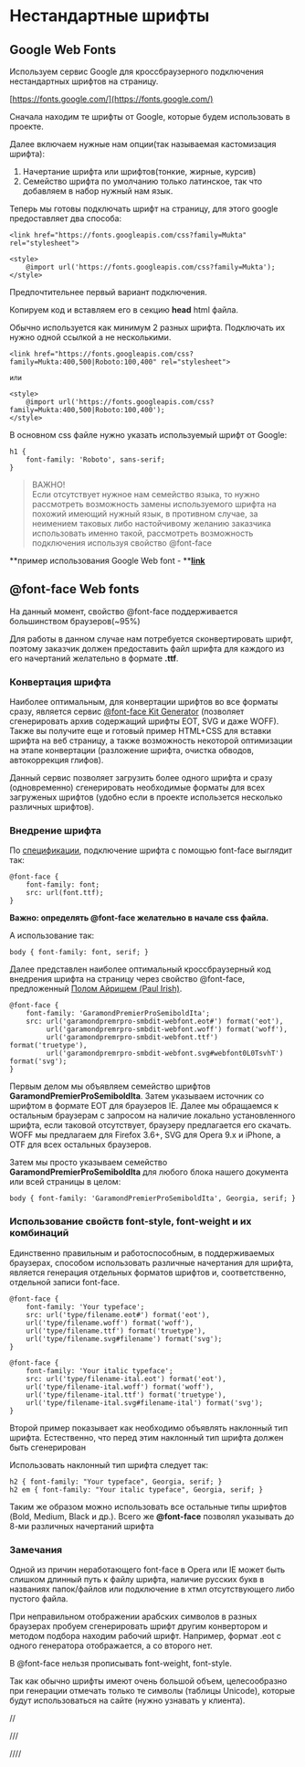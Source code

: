 # Нестандартные шрифты

## Google Web Fonts

Используем сервис Google для кроссбраузерного подключения нестандартных шрифтов на страницу.

[https://fonts.google.com/](https://fonts.google.com/)

Сначала находим те шрифты от Google, которые будем использовать в проекте.

Далее включаем нужные нам опции\(так называемая кастомизация шрифта\):

1. Начертание шрифта или шрифтов\(тонкие, жирные, курсив\)
2. Семейство шрифта по умолчанию только латинское, так что добавляем в набор нужный нам язык.

Теперь мы готовы подключать шрифт на страницу, для этого google предоставляет два способа:

```
<link href="https://fonts.googleapis.com/css?family=Mukta" rel="stylesheet">
```

```
<style>
    @import url('https://fonts.googleapis.com/css?family=Mukta');
</style>
```

Предпочтительнее первый вариант подключения.

Копируем код и вставляем его в секцию **head**  html файла.

Обычно используется как минимум 2 разных шрифта. Подключать их нужно одной ссылкой а не несколькими.

```
<link href="https://fonts.googleapis.com/css?family=Mukta:400,500|Roboto:100,400" rel="stylesheet">

или

<style>
    @import url('https://fonts.googleapis.com/css?family=Mukta:400,500|Roboto:100,400');
</style>
```

В основном css файле нужно указать используемый шрифт от Google:

```
h1 {
    font-family: 'Roboto', sans-serif;
}
```

> ВАЖНО!  
> Если отсутствует нужное нам семейство языка, то нужно рассмотреть возможность замены используемого шрифта на похожий имеющий нужный язык, в противном случае, за неимением таковых либо настойчивому желанию заказчика использовать именно такой, рассмотреть возможность подключения используя  свойство @font-face

**пример использования Google Web font - **[**link**](https://codepen.io/MOgorodnik/pen/jGYrPR?editors=1100)

## @font-face Web fonts

На данный момент, свойство @font-face поддерживается большинством браузеров\(~95%\)

Для работы в данном случае нам потребуется сконвертировать шрифт, поэтому заказчик должен предоставить файл шрифта для каждого из его начертаний желательно в формате **.ttf**.

### Конвертация шрифта

Наиболее оптимальным, для конвертации шрифтов во все форматы сразу, является сервис [@font-face Kit Generator](http://www.fontsquirrel.com/fontface/generator) \(позволяет сгенерировать архив содержащий шрифты EOT, SVG и даже WOFF\). Также вы получите еще и готовый пример HTML+CSS для вставки шрифта на веб страницу, а также возможность некоторой оптимизации на этапе конвертации \(разложение шрифта, очистка обводов, автокоррекция глифов\).

Данный сервис позволяет загрузить более одного шрифта и сразу \(одновременно\) сгенерировать необходимые форматы для всех загруженых шрифтов \(удобно если в проекте использется несколько различных шрифтов\).

### Внедрение шрифта

По  [спецификации](http://www.w3.org/TR/css3-fonts/#the-font-face-rule), подключение шрифта с помощью font-face выглядит так:

```
@font-face {
    font-family: font;
    src: url(font.ttf);
}
```

**Важно: определять @font-face желательно в начале css файла.**

А использование так:

```
body { font-family: font, serif; }
```

Далее представлен наиболее оптимальный кроссбраузерный код внедрения шрифта на страницу через свойство @font-face, предложенный [Полом Айришем \(Paul Irish\)](http://paulirish.com/2009/bulletproof-font-face-implementation-syntax/).

```
@font-face {
    font-family: 'GaramondPremierProSemiboldIta';
    src: url('garamondpremrpro-smbdit-webfont.eot#') format('eot'),
         url('garamondpremrpro-smbdit-webfont.woff') format('woff'),
         url('garamondpremrpro-smbdit-webfont.ttf') format('truetype'),
         url('garamondpremrpro-smbdit-webfont.svg#webfont0L0TsvhT') format('svg');
}
```

Первым делом мы объявляем семейство шрифтов **GaramondPremierProSemiboldIta**. Затем указываем источник со шрифтом в формате EOT для браузеров IE. Далее мы обращаемся к остальным браузерам с запросом на наличие локально установленного шрифта, если таковой отсутствует, браузеру предлагается его скачать.  
WOFF мы предлагаем для Firefox 3.6+, SVG для Opera 9.x и iPhone, а OTF для всех остальных браузеров.

Затем мы просто указываем семейство **GaramondPremierProSemiboldIta** для любого блока нашего документа или всей страницы в целом:

```
body { font-family: 'GaramondPremierProSemiboldIta', Georgia, serif; }
```

### Использование свойств font-style, font-weight и их комбинаций

Единственно правильным и работоспособным, в поддерживаемых браузерах, способом использовать различные начертания для шрифта, является генерация отдельных форматов шрифтов и, соответственно, отдельной записи font-face.

```
@font-face {
    font-family: 'Your typeface';
    src: url('type/filename.eot#') format('eot'),
    url('type/filename.woff') format('woff'),
    url('type/filename.ttf') format('truetype'),
    url('type/filename.svg#filename') format('svg');
}
```

```
@font-face {
    font-family: 'Your italic typeface';
    src: url('type/filename-ital.eot') format('eot'),
    url('type/filename-ital.woff') format('woff'),
    url('type/filename-ital.ttf') format('truetype'),
    url('type/filename-ital.svg#filename-ital') format('svg');
}
```

Второй пример показывает как необходимо объявлять наклонный тип шрифта. Естественно, что перед этим наклонный тип шрифта должен быть сгенерирован

Использовать наклонный тип шрифта следует так:

```
h2 { font-family: "Your typeface", Georgia, serif; }
h2 em { font-family: "Your italic typeface", Georgia, serif; }
```

Таким же образом можно использовать все остальные типы шрифтов \(Bold, Medium, Black и др.\). Всего же **@font-face** позволял указывать до 8-ми различных начертаний шрифта

### Замечания

Одной из причин неработающего font-face в Opera или IE может быть слишком длинный путь к файлу шрифта, наличие русских букв в названиях папок/файлов или подключение в хтмл отсутствующего либо пустого файла.

При неправильном отображении арабских символов в разных браузерах пробуем сгенерировать шрифт другим конвертором и методом подбора находим рабочий шрифт. Например, формат .eot с одного генератора отображается, а со второго нет.

В @font-face нельзя прописывать font-weight, font-style.

Так как обычно шрифты имеют очень большой объем, целесообразно при генерации отмечать только те символы \(таблицы Unicode\), которые будут использоваться на сайте \(нужно узнавать у клиента\).

//

///

////



